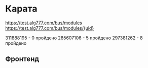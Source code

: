 # Карата

https://test.alg777.com/bus/modules
https://test.alg777.com/bus/modules/{uid}

311888195 - 0 пройдено
285607106 - 5 пройдено
297381262 - 8 пройдено

## Фронтенд
